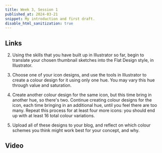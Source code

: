 ```yaml
---
title: Week 3, Session 1
published_at: 2024-03-21
snippet: My introduction and first draft.
disable_html_sanitization: true
---
```


## Links

2. Using the skills that you have built up in Illustrator so far, begin to translate your chosen thumbnail sketches into the Flat Design style, in Illustrator. 

3. Choose one of your icon designs, and use the tools in Illustrator to create a colour design for it using only one hue. You may vary this hue through value and saturation.

4. Create another colour design for the same icon, but this time bring in another hue, so there's two. Continue creating colour designs for the icon, each time bringing in an additional hue, until you feel there are too many. Repeat this process for at least four more icons: you should end up with at least 16 total colour variations.

5. Upload all of these designs to your blog, and reflect on which colour schemes you think might work best for your concept, and why.

## Video


<br><br>